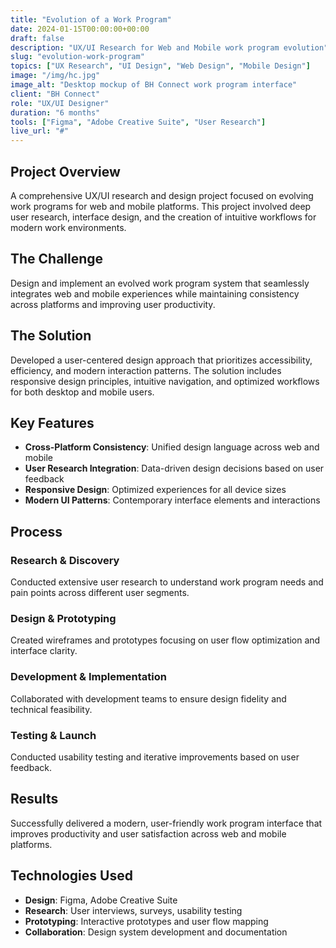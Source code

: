 ```yaml
---
title: "Evolution of a Work Program"
date: 2024-01-15T00:00:00+00:00
draft: false
description: "UX/UI Research for Web and Mobile work program evolution"
slug: "evolution-work-program"
topics: ["UX Research", "UI Design", "Web Design", "Mobile Design"]
image: "/img/hc.jpg"
image_alt: "Desktop mockup of BH Connect work program interface"
client: "BH Connect"
role: "UX/UI Designer"
duration: "6 months"
tools: ["Figma", "Adobe Creative Suite", "User Research"]
live_url: "#"
---
```


## Project Overview

A comprehensive UX/UI research and design project focused on evolving work programs for web and mobile platforms. This project involved deep user research, interface design, and the creation of intuitive workflows for modern work environments.

## The Challenge

Design and implement an evolved work program system that seamlessly integrates web and mobile experiences while maintaining consistency across platforms and improving user productivity.

## The Solution

Developed a user-centered design approach that prioritizes accessibility, efficiency, and modern interaction patterns. The solution includes responsive design principles, intuitive navigation, and optimized workflows for both desktop and mobile users.

## Key Features

- **Cross-Platform Consistency**: Unified design language across web and mobile
- **User Research Integration**: Data-driven design decisions based on user feedback
- **Responsive Design**: Optimized experiences for all device sizes
- **Modern UI Patterns**: Contemporary interface elements and interactions

## Process

### Research & Discovery
Conducted extensive user research to understand work program needs and pain points across different user segments.

### Design & Prototyping
Created wireframes and prototypes focusing on user flow optimization and interface clarity.

### Development & Implementation
Collaborated with development teams to ensure design fidelity and technical feasibility.

### Testing & Launch
Conducted usability testing and iterative improvements based on user feedback.

## Results

Successfully delivered a modern, user-friendly work program interface that improves productivity and user satisfaction across web and mobile platforms.

## Technologies Used

- **Design**: Figma, Adobe Creative Suite
- **Research**: User interviews, surveys, usability testing
- **Prototyping**: Interactive prototypes and user flow mapping
- **Collaboration**: Design system development and documentation
